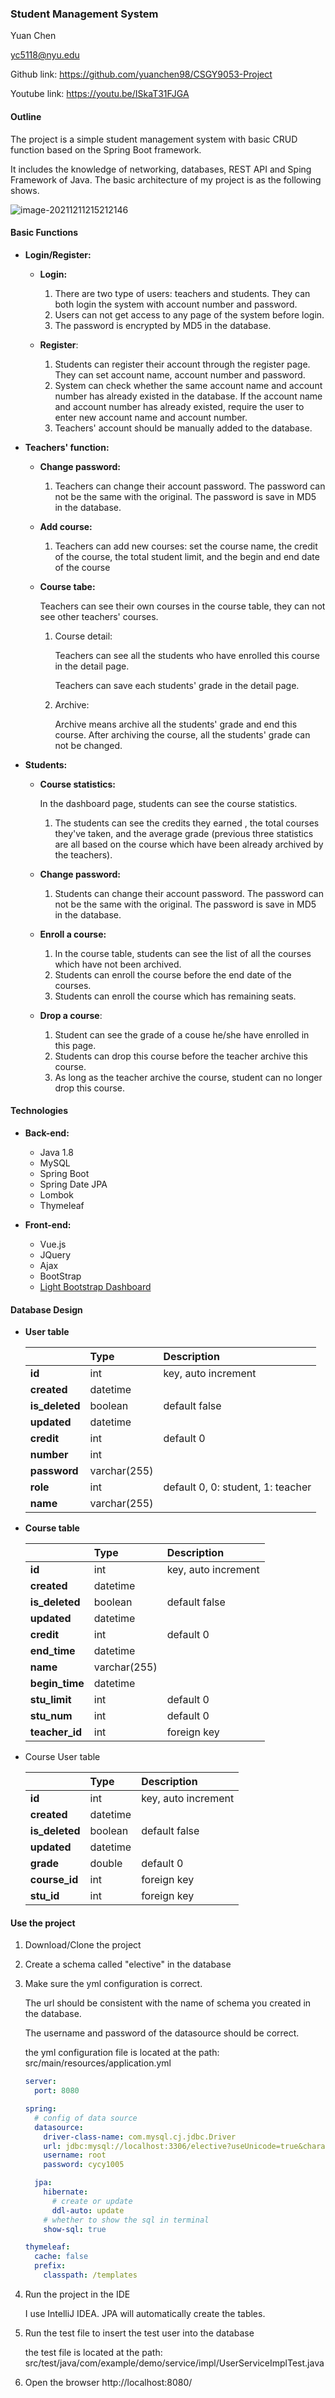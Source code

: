### Student Management System

Yuan Chen

yc5118@nyu.edu

Github link: https://github.com/yuanchen98/CSGY9053-Project

Youtube link: https://youtu.be/ISkaT31FJGA

#### Outline

The project is a simple student management system with basic CRUD function based on the Spring Boot framework.

It includes the knowledge of networking, databases, REST API and Sping Framework of Java. The basic architecture of my project is as the following shows. 

![image-20211211215212146](./doc/fig/arch.png)



#### Basic Functions

- **Login/Register:**

  - **Login:** 

    1. There are two type of users: teachers and students. They can both login the system with account number and password. 
    2. Users can not get access to any page of the system before login.
    3. The password is encrypted by MD5 in the database.

  - **Register**: 

    1. Students can register their account through the register page. They can set account name, account number and password. 
    2. System can check whether the same account name and account number has already existed in the database. If the account name and account number has already existed, require the user to enter new account name and account number.
    3. Teachers' account should be manually added to the database.

    

- **Teachers' function:** 

  - **Change password:**

    1. Teachers can change their account password. The password can not be the same with the original. The password is save in MD5 in the database.

  - **Add course:**

    1. Teachers can add new courses: set the course name, the credit of the course, the total student limit, and the begin and end date of the course

  - **Course tabe:**

    Teachers can see their own courses in the course table, they can not see other teachers' courses.

    1. Course detail:

       Teachers can see all the students who have enrolled this course in the detail page.

       Teachers can save each students' grade in the detail page.

    2. Archive:

       Archive means archive all the students' grade and end this course. After archiving the course, all the students' grade can not be changed.

    

- **Students:**

  - **Course statistics:**

    In the dashboard page, students can see the course statistics. 

    1. The students can see the credits they earned , the total courses they've taken, and the average grade (previous three statistics are all based on the course which have been already archived by the teachers).

  - **Change password:**

    1. Students can change their account password. The password can not be the same with the original. The password is save in MD5 in the database.

  - **Enroll a course:**

    1. In the course table, students can see the list of all the courses which have not been archived.
    2. Students can enroll the course before the end date of the courses.
    3. Students can enroll the course which has remaining seats.

  - **Drop a course**:

    1. Student can see the grade of a couse he/she have enrolled in this page.
    2. Students can drop this course before the teacher archive this course.
    3. As long as the teacher archive the course, student can no longer drop this course.
  
    
    

#### Technologies

- **Back-end:**

  - Java 1.8
  - MySQL
  - Spring Boot
  - Spring Date JPA
  - Lombok
  - Thymeleaf

    

- **Front-end:** 

  - Vue.js
  - JQuery
  - Ajax
  - BootStrap
  - [Light Bootstrap Dashboard](https://github.com/creativetimofficial/light-bootstrap-dashboard)

  

#### Database Design

- **User table**

  |                 | Type         | Description                       |
  | :-------------- | :----------- | :-------------------------------- |
  | **id**          | int          | key, auto increment               |
  | **created**     | datetime     |                                   |
  | **is\_deleted** | boolean      | default false                     |
  | **updated**     | datetime     |                                   |
  | **credit**      | int          | default 0                         |
  | **number**      | int          |                                   |
  | **password**    | varchar(255) |                                   |
  | **role**        | int          | default 0, 0: student, 1: teacher |
  | **name**        | varchar(255) |                                   |

- **Course table**

  |                 | Type         | Description         |
  | :-------------- | :----------- | :------------------ |
  | **id**          | int          | key, auto increment |
  | **created**     | datetime     |                     |
  | **is\_deleted** | boolean      | default false       |
  | **updated**     | datetime     |                     |
  | **credit**      | int          | default 0           |
  | **end\_time**   | datetime     |                     |
  | **name**        | varchar(255) |                     |
  | **begin\_time** | datetime     |                     |
  | **stu\_limit**  | int          | default 0           |
  | **stu\_num**    | int          | default 0           |
  | **teacher\_id** | int          | foreign key         |

- Course User table

  |                 | **Type** | Description         |
  | :-------------- | :------- | :------------------ |
  | **id**          | int      | key, auto increment |
  | **created**     | datetime |                     |
  | **is\_deleted** | boolean  | default false       |
  | **updated**     | datetime |                     |
  | **grade**       | double   | default 0           |
  | **course\_id**  | int      | foreign key         |
  | **stu\_id**     | int      | foreign key         |



#### Use the project

1. Download/Clone the project

2. Create a schema called "elective" in the database

3. Make sure the yml configuration is correct. 

   The url should be consistent with the name of schema you created in the database.

   The username and password of the datasource should be correct. 

   the yml configuration file is located at the path: src/main/resources/application.yml

   ```yaml
   server:
     port: 8080
   
   spring:
     # config of data source
     datasource:
       driver-class-name: com.mysql.cj.jdbc.Driver
       url: jdbc:mysql://localhost:3306/elective?useUnicode=true&characterEncoding=utf-8
       username: root
       password: cycy1005
   
     jpa:
       hibernate:
         # create or update
         ddl-auto: update
       # whether to show the sql in terminal
       show-sql: true
   
   thymeleaf:
     cache: false
     prefix:
       classpath: /templates
   ```

4. Run the project in the IDE

   I use IntelliJ IDEA. JPA will automatically create the tables.

5. Run the test file to insert the test user into the database

   the test file is located at the path: src/test/java/com/example/demo/service/impl/UserServiceImplTest.java

6. Open the browser http://localhost:8080/



